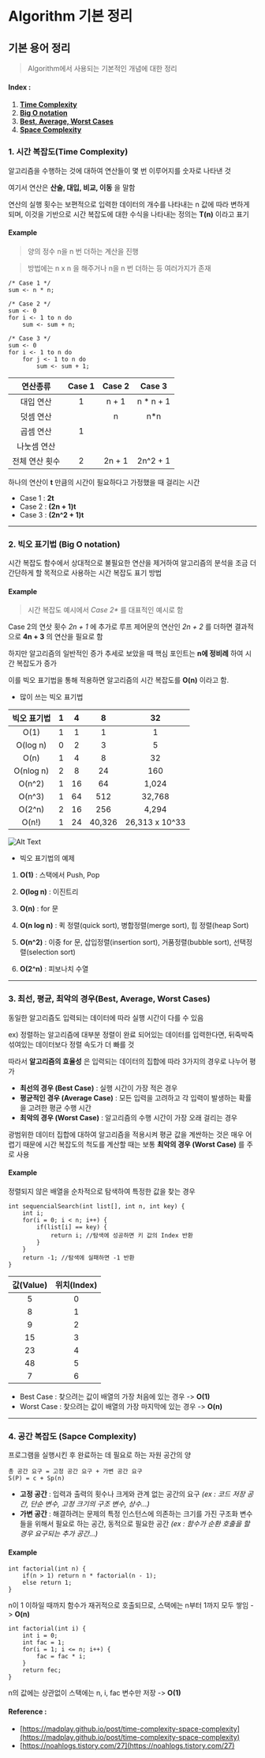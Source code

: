 Algorithm 기본 정리
====================

## 기본 용어 정리

> Algorithm에서 사용되는 기본적인 개념에 대한 정리

#### Index :
1. [__Time Complexity__](#i1)
2. [__Big O notation__](#i2)
3. [__Best, Average, Worst Cases__](#i3)
4. [__Space Complexity__](#i4)

### 1. 시간 복잡도(Time Complexity) <a name="i1"/>

알고리즘을 수행하는 것에 대하여 연산들이 몇 번 이루어지를 숫자로 나타낸 것

여기서 연산은 **산술, 대입, 비교, 이동** 을 말함

연산의 실행 횟수는 보편적으로 입력한 데이터의 개수를 나타내는 n 값에 따라 변하게 되며, 이것을 기반으로 시간 복잡도에 대한 수식을 나타내는 정의는 **T(n)** 이라고 표기

#### Example

> 양의 정수 n을 n 번 더하는 계산을 진행

> 방법에는 n x n 을 해주거나 n을 n 번 더하는 등 여러가지가 존재


```
/* Case 1 */
sum <- n * n;

/* Case 2 */
sum <- 0
for i <- 1 to n do
	sum <- sum + n;

/* Case 3 */
sum <- 0
for i <- 1 to n do
	for j <- 1 to n do
		sum <- sum + 1;
```

|연산종류|Case 1|Case 2|Case 3|
|:-------:|:------:|:------:|:------:|
|대입 연산|1|n + 1|n * n + 1|
|덧셈 연산| |n|n*n|
|곱셈 연산|1| | |
|나눗셈 연산| | | |
|전체 연산 횟수|2|2n + 1|2n^2 + 1|

하나의 연산이 **t** 만큼의 시간이 필요하다고 가정했을 때 걸리는 시간

- Case 1 : **2t**
- Case 2 : **(2n + 1)t**
- Case 3 : **(2n^2 + 1)t**

---------------------

### 2. 빅오 표기법 (Big O notation) <a name="i2"/>

시간 복잡도 함수에서 상대적으로 불필요한 연산을 제거하여 알고리즘의 분석을 조금 더 간단하게 할 목적으로 사용하는 시간 복잡도 표기 방법

#### Example

> 시간 복잡도 예시에서 _Case 2*_ 를 대표적인 예시로 함

Case 2의 연삿 횟수 _2n + 1_ 에 추가로 루프 제어문의 연산인 _2n + 2_ 를 더하면 결과적으로 **4n + 3** 의 연산을 필요로 함

하지만 알고리즘의 일반적인 증가 추세로 보았을 때 핵심 포인트는 **n에 정비례** 하여 시간 복잡도가 증가

이를 빅오 표기법을 통해 적용하면 알고리즘의 시간 복잡도를 **O(n)** 이라고 함. 

- 많이 쓰는 빅오 표기법

|빅오 표기법|1|4|8|32|
|:----:|:-----:|:-----:|:----:|:-----:|
|O(1)|1|1|1|1|
|O(log n)|0|2|3|5|
|O(n)|1|4|8|32|
|O(nlog n)|2|8|24|160|
|O(n^2)|1|16|64|1,024|
|O(n^3)|1|64|512|32,768|
|O(2^n)|2|16|256|4,294|
|O(n!)|1|24|40,326|26,313 x 10^33|

![Alt Text][Big_O_Complexity]

- 빅오 표기법의 예제

1. **O(1)** : 스택에서 Push, Pop

2. **O(log n)** : 이진트리

3. **O(n)** : for 문

4. **O(n log n)** : 퀵 정렬(quick sort), 병합정렬(merge sort), 힙 정렬(heap Sort)

5. **O(n^2)** : 이중 for 문, 삽입정렬(insertion sort), 거품정렬(bubble sort), 선택정렬(selection sort)

6. **O(2^n)** : 피보나치 수열


-------------------

### 3. 최선, 평균, 최악의 경우(Best, Average, Worst Cases) <a name = "i3"/>

동일한 알고리즘도 입력되는 데이터에 따라 실행 시간이 다를 수 있음

ex) 정렬하는 알고리즘에 대부분 정렬이 완료 되어있는 데이터를 입력한다면, 뒤죽박죽 섞여있는 데이터보다 정렬 속도가 더 빠를 것

따라서 **알고리즘의 효율성** 은 입력되는 데이터의 집합에 따라 3가지의 경우로 나누어 평가

- **최선의 경우 (Best Case)** : 실행 시간이 가장 적은 경우
- **평균적인 경우 (Average Case)** : 모든 입력을 고려하고 각 입력이 발생하는 확률을 고려한 평균 수행 시간
- **최악의 경우 (Worst Case)** : 알고리즘의 수행 시간이 가장 오래 걸리는 경우

광범위한 데이터 집합에 대하여 알고리즘을 적용시켜 평균 값을 계싼하는 것은 매우 어렵기 때문에 시간 복잡도의 척도를 계산할 때는 보통 **최악의 경우 (Worst Case)** 를 주로 사용

#### Example

정렬되지 않은 배열을 순차적으로 탐색하여 특정한 값을 찾는 경우

```
int sequencialSearch(int list[], int n, int key) {
	int i;
	for(i = 0; i < n; i++) {
		if(list[i] == key) {
			return i; //탐색에 성공하면 키 값의 Index 반환
		}
	}
	return -1; //탐색에 실패하면 -1 반환
}
```

|값(Value)|위치(Index)|
|:-----:|:-----:|
|5|0|
|8|1|
|9|2|
|15|3|
|23|4|
|48|5|
|7|6|

- Best Case : 찾으려는 값이 배열의 가장 처음에 있는 경우 -> **O(1)**
- Worst Case : 찾으려는 값이 배열의 가장 마지막에 있는 경우 -> **O(n)**

-----------------

### 4. 공간 복잡도 (Sapce Complexity) <a name = "i4"/>

프로그램을 실행시킨 후 완료하는 데 필요로 하는 자원 공간의 양

```
총 공간 요구 = 고정 공간 요구 + 가변 공간 요구
S(P) = c + Sp(n)
```

- **고정 공간** : 입력과 출력의 횟수나 크게와 관계 없는 공간의 요구 _(ex : 코드 저장 공간, 단순 변수, 고정 크기의 구조 변수, 상수...)_
- **가변 공간** : 해결하려는 문제의 특정 인스턴스에 의존하는 크기를 가진 구조화 변수들을 위해서 필요로 하는 공간, 동적으로 필요한 공간 _(ex : 함수가 순환 호출을 할 경우 요구되는 추가 공간...)_

#### Example

```
int factorial(int n) {
	if(n > 1) return n * factorial(n - 1);
	else return 1;
}
```

n이 1 이하일 때까지 함수가 재귀적으로 호출되므로, 스택에는 n부터 1까지 모두 쌓임 -> **O(n)**

```
int factorial(int i) {
	int i = 0;
	int fac = 1;
	for(i = 1; i <= n; i++) {
		fac = fac * i;
	}
	return fec;
}
```

n의 값에는 상관없이 스택에는 n, i, fac 변수만 저장 -> **O(1)**

#### Reference :

- [https://madplay.github.io/post/time-complexity-space-complexity](https://madplay.github.io/post/time-complexity-space-complexity)
- [https://noahlogs.tistory.com/27](https://noahlogs.tistory.com/27)

[Big_O_Complexity]:https://imgur.com/a/BQKjpO7.png
